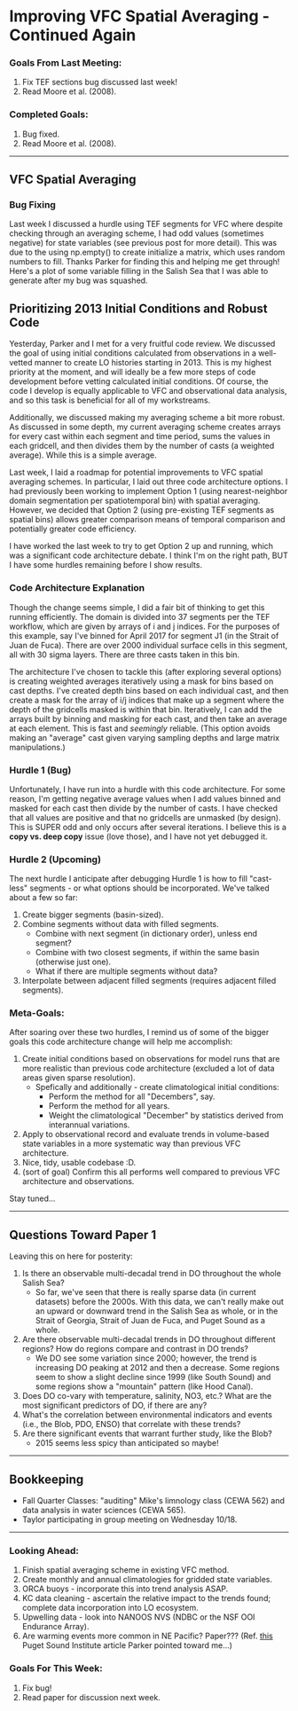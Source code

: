 # Improving VFC Spatial Averaging - Continued Again

### Goals From Last Meeting:
1. Fix TEF sections bug discussed last week!
2. Read Moore et al. (2008).

### Completed Goals:
1. Bug fixed.
2. Read Moore et al. (2008).

---

## VFC Spatial Averaging

### Bug Fixing

Last week I discussed a hurdle using TEF segments for VFC where despite checking through an averaging scheme, I had odd values (sometimes negative) for state variables (see previous post for more detail). This was due to the using np.empty() to create initialize a matrix, which uses random numbers to fill. Thanks Parker for finding this and helping me get through! Here's a plot of some variable filling in the Salish Sea that I was able to generate after my bug was squashed.



## Prioritizing 2013 Initial Conditions and Robust Code

Yesterday, Parker and I met for a very fruitful code review. We discussed the goal of using initial conditions calculated from observations in a well-vetted manner to create LO histories starting in 2013. This is my highest priority at the moment, and will ideally be a few more steps of code development before vetting calculated initial conditions. Of course, the code I develop is equally applicable to VFC and observational data analysis, and so this task is beneficial for all of my workstreams.

Additionally, we discussed making my averaging scheme a bit more robust. As discussed in some depth, my current averaging scheme creates arrays for every cast within each segment and time period, sums the values in each gridcell, and then divides them by the number of casts (a weighted average). While this is a simple average.



Last week, I laid a roadmap for potential improvements to VFC spatial averaging schemes. In particular, I laid out three code architecture options. I had previously been working to implement Option 1 (using nearest-neighbor domain segmentation per spatiotemporal bin) with spatial averaging. However, we decided that Option 2 (using pre-existing TEF segments as spatial bins) allows greater comparison means of temporal comparison and potentially greater code efficiency.

I have worked the last week to try to get Option 2 up and running, which was a significant code architecture debate. I think I'm on the right path, BUT I have some hurdles remaining before I show results.

### Code Architecture Explanation

Though the change seems simple, I did a fair bit of thinking to get this running efficiently. The domain is divided into 37 segments per the TEF workflow, which are given by arrays of i and j indices. For the purposes of this example, say I've binned for April 2017 for segment J1 (in the Strait of Juan de Fuca). There are over 2000 individual surface cells in this segment, all with 30 sigma layers. There are three casts taken in this bin.

The architecture I've chosen to tackle this (after exploring several options) is creating weighted averages iteratively using a mask for bins based on cast depths. I've created depth bins based on each individual cast, and then create a mask for the array of i/j indices that make up a segment where the depth of the gridcells masked is within that bin. Iteratively, I can add the arrays built by binning and masking for each cast, and then take an average at each element. This is fast and *seemingly* reliable. (This option avoids making an "average" cast given varying sampling depths and large matrix manipulations.)

### Hurdle 1 (Bug)

Unfortunately, I have run into a hurdle with this code architecture. For some reason, I'm getting negative average values when I add values binned and masked for each cast then divide by the number of casts. I have checked that all values are positive and that no gridcells are unmasked (by design). This is SUPER odd and only occurs after several iterations. I believe this is a **copy vs. deep copy** issue (love those), and I have not yet debugged it.

### Hurdle 2 (Upcoming)

The next hurdle I anticipate after debugging Hurdle 1 is how to fill "cast-less" segments - or what options should be incorporated. We've talked about a few so far:
1. Create bigger segments (basin-sized).
2. Combine segments without data with filled segments.
   * Combine with next segment (in dictionary order), unless end segment?
   * Combine with two closest segments, if within the same basin (otherwise just one).
   * What if there are multiple segments without data?
3. Interpolate between adjacent filled segments (requires adjacent filled segments).

### Meta-Goals:

After soaring over these two hurdles, I remind us of some of the bigger goals this code architecture change will help me accomplish:
1. Create initial conditions based on observations for model runs that are more realistic than previous code architecture (excluded a lot of data areas given sparse resolution).
   * Spefically and additionally - create climatological initial conditions:
     * Perform the method for all "Decembers", say.
     * Perform the method for all years.
     * Weight the climatological "December" by statistics derived from interannual variations.
2. Apply to observational record and evaluate trends in volume-based state variables in a more systematic way than previous VFC architecture.
3. Nice, tidy, usable codebase :D.
4. (sort of goal) Confirm this all performs well compared to previous VFC architecture and observations.

Stay tuned...

---

## Questions Toward Paper 1

Leaving this on here for posterity:

1. Is there an observable multi-decadal trend in DO throughout the whole Salish Sea?
   * So far, we've seen that there is really sparse data (in current datasets) before the 2000s. With this data, we can't really make out an upward or downward trend in the Salish Sea as whole, or in the Strait of Georgia, Strait of Juan de Fuca, and Puget Sound as a whole.
2. Are there observable multi-decadal trends in DO throughout different regions? How do regions compare and contrast in DO trends?
   * We DO see some variation since 2000; however, the trend is increasing DO peaking at 2012 and then a decrease. Some regions seem to show a slight decline since 1999 (like South Sound) and some regions show a "mountain" pattern (like Hood Canal).
3. Does DO co-vary with temperature, salinity, NO3, etc.? What are the most significant predictors of DO, if there are any?
4. What's the correlation between environmental indicators and events (i.e., the Blob, PDO, ENSO) that correlate with these trends?
5. Are there significant events that warrant further study, like the Blob?
   * 2015 seems less spicy than anticipated so maybe!

---

## Bookkeeping 
* Fall Quarter Classes: "auditing" Mike's limnology class (CEWA 562) and data analysis in water sciences (CEWA 565).
* Taylor participating in group meeting on Wednesday 10/18.

---

### Looking Ahead:
1. Finish spatial averaging scheme in existing VFC method.
2. Create monthly and annual climatologies for gridded state variables.
3. ORCA buoys - incorporate this into trend analysis ASAP.
4. KC data cleaning - ascertain the relative impact to the trends found; complete data incorporation into LO ecosystem.
5. Upwelling data - look into NANOOS NVS (NDBC or the NSF OOI Endurance Array).
6. Are warming events more common in NE Pacific? Paper??? (Ref. [this](https://www.pugetsoundinstitute.org/2023/09/warm-ocean-waters-work-their-way-into-puget-sound/) Puget Sound Institute article Parker pointed toward me...)

### Goals For This Week:
1. Fix bug!
2. Read paper for discussion next week.
